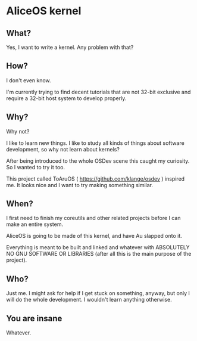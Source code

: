 # AliceOS kernel

## What?

Yes, I want to write a kernel. Any problem with that?

## How?

I don't even know.

I'm currently trying to find decent tutorials that are not 32-bit exclusive and require a 32-bit host system to develop properly.

## Why?

Why not?

I like to learn new things. I like to study all kinds of things about software development, so why not learn about kernels?

After being introduced to the whole OSDev scene this caught my curiosity. So I wanted to try it too.

This project called ToAruOS ( https://github.com/klange/osdev ) inspired me. It looks nice and I want to try making something similar.

## When?

I first need to finish my coreutils and other related projects before I can make an entire system.

AliceOS is going to be made of this kernel, and have Au slapped onto it.

Everything is meant to be built and linked and whatever with ABSOLUTELY NO GNU SOFTWARE OR LIBRARIES (after all this is the main purpose of the project).

## Who?

Just me. I might ask for help if I get stuck on something, anyway, but only I will do the whole development. I wouldn't learn anything otherwise.

## You are insane

Whatever.
